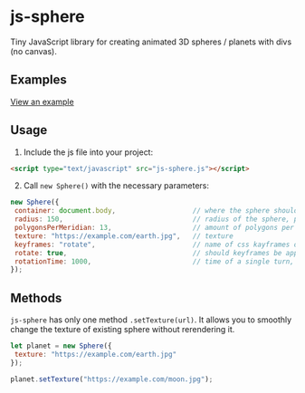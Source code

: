 # js-sphere
Tiny JavaScript library for creating animated 3D spheres / planets with divs (no canvas).

Examples
----
[View an example](https://mikhailsdv.github.io/js-sphere/)

Usage
---
1. Include the js file into your project:
```html
<script type="text/javascript" src="js-sphere.js"></script>
```
2. Call `new Sphere()` with the necessary parameters:
```javascript
new Sphere({
 container: document.body,                   // where the sphere should be rendered
 radius: 150,                                // radius of the sphere, px
 polygonsPerMeridian: 13,                    // amount of polygons per meridian (180 deg)
 texture: "https://example.com/earth.jpg",   // texture
 keyframes: "rotate",                        // name of css kayframes of rotation
 rotate: true,                               // should keyframes be applied?
 rotationTime: 1000,                         // time of a single turn, milliseconds 
});
```

Methods
---
`js-sphere` has only one method `.setTexture(url)`. It allows you to smoothly change the texture of existing sphere without rerendering it.
```javascript
let planet = new Sphere({
 texture: "https://example.com/earth.jpg"
});

planet.setTexture("https://example.com/moon.jpg");
```
